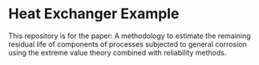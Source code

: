 # Heat Exchanger Example
This repository is for the paper: A methodology to estimate the remaining residual life of components of processes subjected to general corrosion using the extreme value theory combined with reliability methods.
